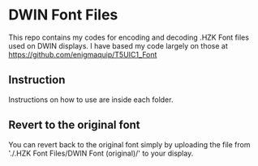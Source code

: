 # DWIN Font Files
This repo contains my codes for encoding and decoding .HZK Font files used on DWIN displays. I have based my code largely on those at https://github.com/enigmaquip/T5UIC1_Font

## Instruction
Instructions on how to use are inside each folder.

## Revert to the original font
You can revert back to the original font simply by uploading the file from './.HZK Font Files/DWIN Font (original)/' to your display.
